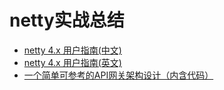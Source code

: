 # netty实战总结

- [netty 4.x 用户指南(中文)](https://www.w3cschool.cn/netty_4_user_guide/6worbozt.html) 
- [netty 4.x 用户指南(英文)](https://netty.io/wiki/user-guide-for-4.x.html)
- [一个简单可参考的API网关架构设计（内含代码）](https://mp.weixin.qq.com/s?__biz=MzIwMzg1ODcwMw==&mid=2247487606&idx=1&sn=4b8d0d1b7bfd18b52c57ab7256128244&chksm=96c9a616a1be2f000f7948209081c8ff8311d2469b2e00f148b55d6d07d0dee04b15b823034e#rd)
